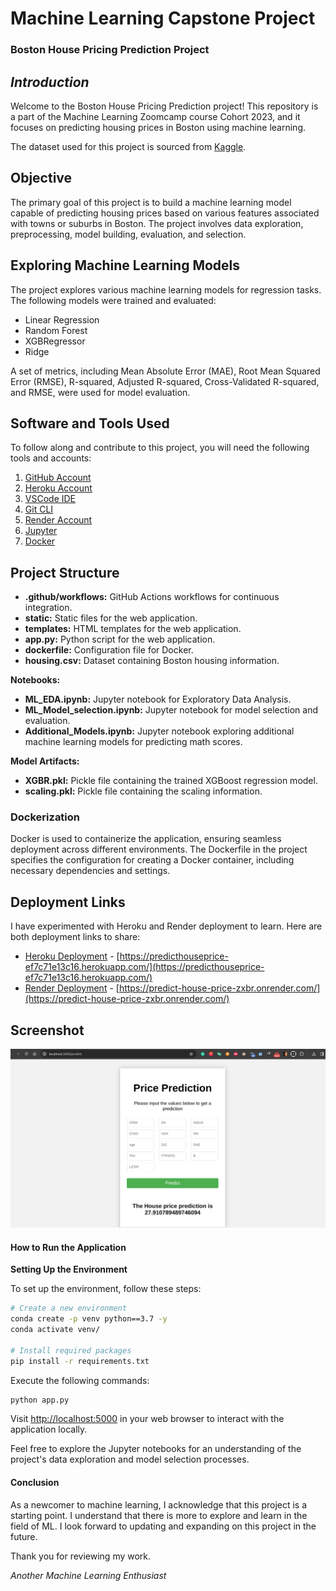 
# **Machine Learning Capstone Project**
### **Boston House Pricing Prediction Project**

## *Introduction*

Welcome to the Boston House Pricing Prediction project! This repository is a part of the Machine Learning Zoomcamp course Cohort 2023, and it focuses on predicting housing prices in Boston using machine learning.

The dataset used for this project is sourced from [Kaggle](https://www.kaggle.com/datasets/vikrishnan/boston-house-prices).

## **Objective**

The primary goal of this project is to build a machine learning model capable of predicting housing prices based on various features associated with towns or suburbs in Boston. The project involves data exploration, preprocessing, model building, evaluation, and selection.

## **Exploring Machine Learning Models**

The project explores various machine learning models for regression tasks. The following models were trained and evaluated:

- Linear Regression
- Random Forest 
- XGBRegressor
- Ridge

A set of metrics, including Mean Absolute Error (MAE), Root Mean Squared Error (RMSE), R-squared, Adjusted R-squared, Cross-Validated R-squared, and RMSE, were used for model evaluation.

## **Software and Tools Used**

To follow along and contribute to this project, you will need the following tools and accounts:

1. [GitHub Account](https://github.com)
2. [Heroku Account](https://heroku.com)
3. [VSCode IDE](https://code.visualstudio.com/)
4. [Git CLI](https://git-scm.com/book/en/v2/Getting-Started-The-Command-Line)
5. [Render Account](https://render.com)
6. [Jupyter](https://jupyter.org/)
7. [Docker](https://www.docker.com/)


## **Project Structure**

- **.github/workflows:** GitHub Actions workflows for continuous integration.
- **static:** Static files for the web application.
- **templates:** HTML templates for the web application.
- **app.py:** Python script for the web application.
- **dockerfile:** Configuration file for Docker.
- **housing.csv:** Dataset containing Boston housing information.

**Notebooks:**

- **ML_EDA.ipynb:** Jupyter notebook for Exploratory Data Analysis.
- **ML_Model_selection.ipynb:** Jupyter notebook for model selection and evaluation.
- **Additional_Models.ipynb:** Jupyter notebook exploring additional machine learning models for predicting math scores.

**Model Artifacts:**

- **XGBR.pkl:** Pickle file containing the trained XGBoost regression model.
- **scaling.pkl:** Pickle file containing the scaling information.

### **Dockerization**

Docker is used to containerize the application, ensuring seamless deployment across different environments. The Dockerfile in the project specifies the configuration for creating a Docker container, including necessary dependencies and settings.

## **Deployment Links**

I have experimented with Heroku and Render deployment to learn. Here are both deployment links to share:

- [Heroku Deployment](https://predicthouseprice-ef7c71e13c16.herokuapp.com/) - [https://predicthouseprice-ef7c71e13c16.herokuapp.com/](https://predicthouseprice-ef7c71e13c16.herokuapp.com/)
- [Render Deployment](https://predict-house-price-zxbr.onrender.com/) - [https://predict-house-price-zxbr.onrender.com/](https://predict-house-price-zxbr.onrender.com/)

## **Screenshot**

![Deployment Screenshot](https://github.com/snlDIU/mlzoomcamp_capstone2/blob/main/DeploymentScreenshot.png)

#### **How to Run the Application**

**Setting Up the Environment**

To set up the environment, follow these steps:

```bash
# Create a new environment
conda create -p venv python==3.7 -y
conda activate venv/

# Install required packages
pip install -r requirements.txt
```

Execute the following commands:

```bash
python app.py
```

Visit [http://localhost:5000](http://localhost:5000) in your web browser to interact with the application locally.

Feel free to explore the Jupyter notebooks for an understanding of the project's data exploration and model selection processes.

#### **Conclusion**

As a newcomer to machine learning, I acknowledge that this project is a starting point. I understand that there is more to explore and learn in the field of ML. I look forward to updating and expanding on this project in the future.

Thank you for reviewing my work.

*Another Machine Learning Enthusiast*